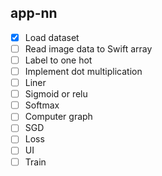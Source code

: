 ## app-nn

- [x] Load dataset
- [ ] Read image data to Swift array
- [ ] Label to one hot
- [ ] Implement dot multiplication
- [ ] Liner
- [ ] Sigmoid or relu
- [ ] Softmax
- [ ] Computer graph
- [ ] SGD
- [ ] Loss
- [ ] UI
- [ ] Train
